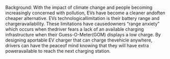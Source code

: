 
Background: With the impact of climate change and people becoming increasingly concerned with pollution, EVs have become a cleaner andoften cheaper alternative. EVs technologicallimitation is their battery range and chargeravailability. These limitations have causedowners “range anxiety” which occurs when thedriver fears a lack of an available charging infrastructure when their Guess-O-Meter(GOM) displays a low charge.        By designing aportable EV charger that can charge thevehicle anywhere, drivers can have the peaceof mind knowing that they will have extra poweravailable to reach the next charging station.
